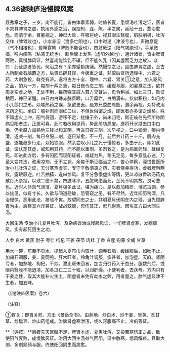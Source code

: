 ## 4.36谢映庐治慢脾风案

聂秀章之子，三岁，尚不能行，皆由体禀素弱，时值长夏，患烦渴吐泻之证，医者不究其脾胃之虚，执用外感之治，误投知、连、陈、半之属，延经十日，愈治愈危。商清于余，冒暑视之，神已大败，呼吸将绝，视其眼生翳膜，肌肤削极，吐泻交作（脾胃败也），小水赤涩（泄多亡阴也），口中时渴（津液亏也），声微息促（气不相接也），昏睡露睛（脾败不能合也），四肢厥逆（阳气竭绝也），手足微搐，喉内痰鸣（粘液无统也），脑后腹上发热（虚阳外越也），通计诸状，皆由脾肾两败，真慢脾风证。然喜尚能饮乳不辍，但不能久乳（因其虚而乏力之故〉。众曰：此证患者皆死，何治之有？余亦蹙额踌躇。然慢惊之证，固由脾肾之虚，至古人所制金石脑麝之方，后贤已辟其谬，今极重之证，非取后贤所选理中、六君之药，大剂急投，鲜克有济。遂将古方十全、理中、六君、胃关①之意，加入驱风之品，酌为一方，每剂十两之重，每日夜令进三剂，缓缓与服，如灌溉之法，欲其周身空虚之地，无处不到，每药嘱其戚人聂方兄督进，毋令稍减。如此三日，败证稍回，神已渐醒。四日内白珠赤脉贯眼，口舌糜烂，白垢满布，状似积粉，如月内小儿鹅口之形。众嗟热药之误，急欲更医。聂方兄委曲周旋，邀余再视。众持改用凉药之见。余曰：服补剂而眼红口烂，不但世俗谓之燥，即医者亦多谓之燥矣。殊不知虚火上冲，阳气将回，游移不定，扰攘于外，尚未归宅，斯正岐伯先师所称阴病见阳者生，正属可喜。此时若改用凉药，势此前功悉废。遂将开水拭去口中白垢，仍令原方加熟地三钱以和其阴，再进日夜三剂。次早视之，口中润滑，眼内俱清，遂减一剂，每日令服二剂，逐日渐愈，不一月，前后共计药三十斤，肌肉充盛，遂能趋步行走，众始钦服。然余尝叹小儿之死于慢惊者，多由于此。即如此证，设认定其虚，或知用其药，而不能以重剂、多剂救之，是为病重药轻，延绵复死。即进此方后，多有阳回而现阳证者，咸疑为热，稍无定见，每多意乱心迷，乃至大变其法，改用凉剂，无不立毙。余每于斯证临治之时，苦心体察，深恨世医所治小儿吐泻之证，无分寒热虚实，专守辛散清凉之药，实者侥幸得功，虚者脾唇两败，露眼厥逆，吐舌抽搐，遂曰惊风。复不分急慢虚实等情，更以凉散香疏汤药丸散灯火杂投，以致二便不禁，四肢冰冷，五脏竭绝而死，至死不明其故，良可悲也。近时人体禀气浇薄，夏月极多此证，堪为痛心。是以愈加精研，博览古训，参以拙见，似有寸长，久欲与同道勘破，恐管窥之见，有不尽然。近年阅历稍深，凡治慢惊，悉用此法，屡验不爽。敢望同志之士，共明夏月伏阴在内之理，当先顾脾胃为主，后察其六淫兼证，战战兢兢，毋伤其正，庶几得焉。因名其方曰大回生汤。

大回生汤 专治小儿夏月吐泻，及杂病误治成慢脾风证，一切脾肾虚寒，发癎惊风，实有起死回生之功。

人参 白术 黄芪 附子 枣仁 枸杞 干姜 茯苓 肉桂 丁香 白蔻 钩藤 全蝎 甘草

用水一碗，煎至不见水，提起入夏布巾内取汁，调赤石脂，缓缓服后，如吐不止，加赭石调服，姜、夏同煎。肝木旺者，羚角汁调服。痰甚者，加泡星、天麻。肾阴亏者，加熟地、枸杞，不炒。泄止厥未回者，加当归引药入于血分。服数剂后，或眼内翳膜不能退清，加冬瓜仁二三十粒，以润肝燥。小便利者，去茯苓。方内只有干姜之性，取其大能补火生土，阴虚者未免有劫水之弊，用者量之。肺气虚及津不生者，加五味。

（《谢映庐医案》卷六）

〔注释〕

①胃关：即胃关煎，方出《景岳全书》。由熟地、炒白术、炒干姜、吴萸、炙甘草、炒扁豆、炒山药组成。治脾肾虚寒泄泻，或久泻腹痛不止，冷痢等证。

**〔评按〕**患者先天禀赋不足，脾肾本虚，夏患吐泻，又投苦寒伤正之品，致使阳气衰败，成慢脾风证。治用大回生汤益气回阳，温中散寒，熄风解痉。且取大剂、多剂频频与服，终使阳回阴生而病愈。
